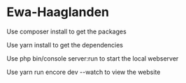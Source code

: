 # Ewa-Haaglanden

Use composer install to get the packages

Use yarn install to get the dependencies

Use php bin/console server:run to start the local webserver

Use yarn run encore dev --watch to view the website

 

